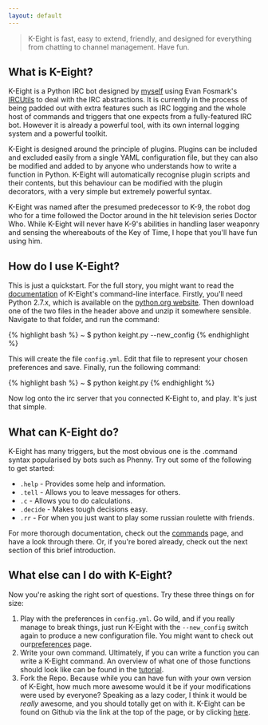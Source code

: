 ```yaml
---
layout: default
---
```


> K-Eight is fast, easy to extend, friendly, and designed for everything from chatting to channel management.  Have fun.

## What is K-Eight?
K-Eight is a Python IRC bot designed by [myself][johz] using Evan Fosmark's [IRCUtils][ircutils] to deal with the IRC abstractions.  It is currently in the process of being padded out with extra features such as IRC logging and the whole host of commands and triggers that one expects from a fully-featured IRC bot.  However it is already a powerful tool, with its own internal logging system and a powerful toolkit.

K-Eight is designed around the principle of plugins.  Plugins can be included and excluded easily from a single YAML configuration file, but they can also be modified and added to by anyone who understands how to write a function in Python.  K-Eight will automatically recognise plugin scripts and their contents, but this behaviour can be modified with the plugin decorators, with a very simple but extremely powerful syntax.

K-Eight was named after the presumed predecessor to K-9, the robot dog who for a time followed the Doctor around in the hit television series Doctor Who.  While K-Eight will never have K-9's abilities in handling laser weaponry and sensing the whereabouts of the Key of Time, I hope that you'll have fun using him.

[johz]: <http://johz.wordpress.com>
[ircutils]: <http://dev.guardedcode.com/projects/ircutils/>

## How do I use K-Eight?
This is just a quickstart.  For the full story, you might want to read the [documentation][commandline] of K-Eight's command-line interface.  Firstly, you'll need Python 2.7.x, which is available on the [python.org website][pydownload].  Then download one of the two files in the header above and unzip it somewhere sensible.  Navigate to that folder, and run the command:

{% highlight bash %}
~ $ python keight.py --new_config
{% endhighlight %}

This will create the file `config.yml`.  Edit that file to represent your chosen preferences and save.  Finally, run the following command:

{% highlight bash %}
~ $ python keight.py
{% endhighlight %}
    
Now log onto the irc server that you connected K-Eight to, and play.  It's just that simple.

[commandline]: </docs>
[pydownload]: <http://www.python.org/getit/releases/2.7.4/#download>

## What can K-Eight do?
K-Eight has many triggers, but the most obvious one is the .command syntax popularised by bots such as Phenny.  Try out some of the following to get started:

* `.help` - Provides some help and information.
* `.tell` - Allows you to leave messages for others.
* `.c` - Allows you to do calculations.
* `.decide` - Makes tough decisions easy.
* `.rr` - For when you just want to play some russian roulette with friends.

For more thorough documentation, check out the [commands][] page, and have a look through there.  Or, if you're bored already, check out the next section of this brief introduction.

[commands]: </commands>

## What else can I do with K-Eight?
Now you're asking the right sort of questions.  Try these three things on for size:
1. Play with the preferences in `config.yml`.  Go wild, and if you really manage to break things, just run K-Eight with the `--new_config` switch again to produce a new configuration file.  You might want to check out our[preferences][] page.
2. Write your own command.  Ultimately, if you can write a function you can write a K-Eight command.  An overview of what one of those functions should look like can be found in the [tutorial][].
3. Fork the Repo.  Because while you can have fun with your own version of K-Eight, how much more awesome would it be if your modifications were used by everyone?  Speaking as a lazy coder, I think it would be *really* awesome, and you should totally get on with it.  K-Eight can be found on Github via the link at the top of the page, or by clicking [here][github].

[preferences]: </preferences>
[tutorial]: </tutorial>
[github]: <https://github.com/MrJohz/K-Eight>